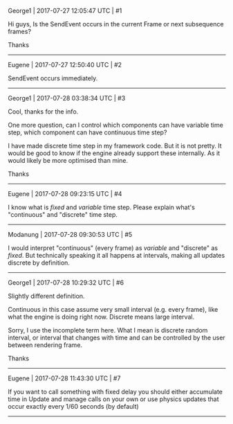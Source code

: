 George1 | 2017-07-27 12:05:47 UTC | #1

Hi guys,
Is the SendEvent occurs in the current Frame or next subsequence frames?

Thanks

-------------------------

Eugene | 2017-07-27 12:50:40 UTC | #2

SendEvent occurs immediately.

-------------------------

George1 | 2017-07-28 03:38:34 UTC | #3

Cool, thanks for the info.


One more question, can I control which components can have variable time step, which component can have continuous time step?

I have made discrete time step in my framework code. But it is not pretty. It would be good to know if the engine already support these internally. As it would likely be more optimised than mine. 

Thanks

-------------------------

Eugene | 2017-07-28 09:23:15 UTC | #4

I know what is _fixed_ and _variable_ time step.
Please explain what's "continuous" and "discrete" time step.

-------------------------

Modanung | 2017-07-28 09:30:53 UTC | #5

I would interpret "continuous" (every frame) as _variable_ and "discrete" as _fixed_.
But technically speaking it all happens at intervals, making all updates discrete by definition.

-------------------------

George1 | 2017-07-28 10:29:32 UTC | #6

Slightly different definition.

Continuous in this case assume very small interval (e.g. every frame), like what the engine is doing right now. Discrete means large interval.

Sorry, I use the incomplete term here. What I mean is discrete random interval, or interval that changes with time and can be controlled by the user between rendering frame.

Thanks

-------------------------

Eugene | 2017-07-28 11:43:30 UTC | #7

If you want to call something with fixed delay you should either accumulate time in Update and manage calls on your own or use physics updates that occur exactly every 1/60 seconds (by default)

-------------------------

